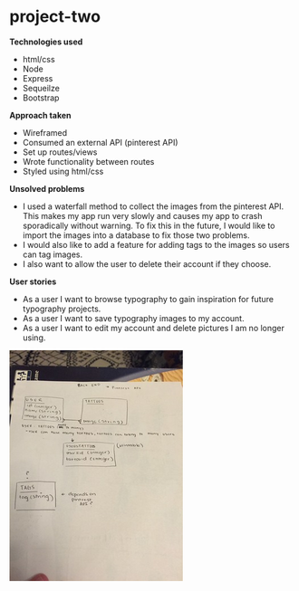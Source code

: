 # project-two

**Technologies used**
* html/css 
* Node
* Express 
* Sequeilze 
* Bootstrap

**Approach taken**
* Wireframed 
* Consumed an external API (pinterest API)
* Set up routes/views
* Wrote functionality between routes
* Styled using html/css

**Unsolved problems** 
* I used a waterfall method to collect the images from the pinterest API. This makes my app run very slowly and causes my app to crash sporadically without warning. To fix this in the future, I would like to import the images into a database to fix those two problems.
* I would also like to add a feature for adding tags to the images so users can tag images. 
* I also want to allow the user to delete their account if they choose.

**User stories** 
* As a user I want to browse typography to gain inspiration for future typography projects.
* As a user I want to save typography images to my account.
* As a user I want to edit my account and delete pictures I am no longer using. 

![alt tag](images/IMG_1018.jpg)


